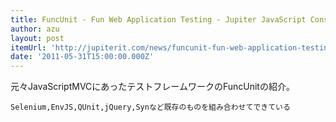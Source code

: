 ```yaml
---
title: FuncUnit - Fun Web Application Testing - Jupiter JavaScript Consulting
author: azu
layout: post
itemUrl: 'http://jupiterit.com/news/funcunit-fun-web-application-testing'
date: '2011-05-31T15:00:00.000Z'
---
```

元々JavaScriptMVCにあったテストフレームワークのFuncUnitの紹介。

    Selenium,EnvJS,QUnit,jQuery,Synなど既存のものを組み合わせてできている

